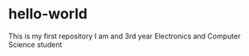 # hello-world
This is my first repository
I am and 3rd year Electronics and Computer Science student
